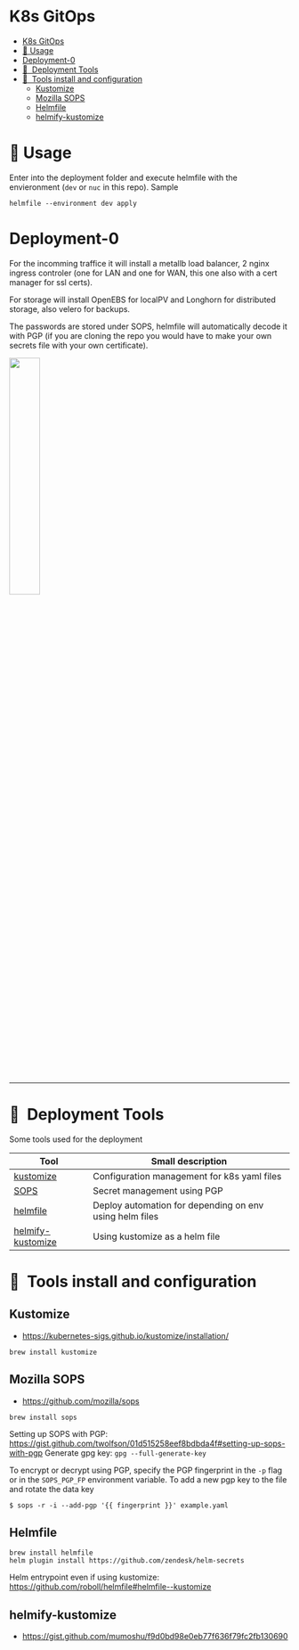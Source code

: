 # K8s GitOps
<!-- TOC -->

- [K8s GitOps](#k8s-gitops)
- [:notebook:&nbsp;Usage](#notebooknbspusage)
- [Deployment-0](#deployment-0)
- [:wrench:&nbsp; Deployment Tools](#wrenchnbsp-deployment-tools)
- [:hammer:&nbsp; Tools install and configuration](#hammernbsp-tools-install-and-configuration)
    - [Kustomize](#kustomize)
    - [Mozilla SOPS](#mozilla-sops)
    - [Helmfile](#helmfile)
    - [helmify-kustomize](#helmify-kustomize)

<!-- /TOC -->
# :notebook:&nbsp;Usage

Enter into the deployment folder and execute helmfile with the envieronment (`dev` or `nuc` in this repo). Sample

```
helmfile --environment dev apply
```

# Deployment-0

For the incomming traffice it will install a metallb load balancer, 2 nginx ingress controler (one for LAN and one for WAN, this one also with a cert manager for ssl certs).

For storage will install OpenEBS for localPV and Longhorn for distributed storage, also velero for backups.

The passwords are stored under SOPS, helmfile will automatically decode it with PGP (if you are cloning the repo you would have to make your own secrets file with your own certificate).

<img src="doc/img/deployment-0.png" width="33%" height="auto" />

---
# :wrench:&nbsp; Deployment Tools

Some tools used for the deployment

| Tool  | Small description|
|-------|------------------|
| [kustomize](https://kustomize.io) | Configuration management for k8s yaml files |
| [SOPS](https://github.com/mozilla/sops) | Secret management using PGP  |
| [helmfile](https://github.com/roboll/helmfile#helmfile--kustomize) | Deploy automation for depending on env using helm files |
| [helmify-kustomize](https://gist.github.com/mumoshu/f9d0bd98e0eb77f636f79fc2fb130690) | Using kustomize as a helm file |

# :hammer:&nbsp; Tools install and configuration

## Kustomize

* <https://kubernetes-sigs.github.io/kustomize/installation/>

```
brew install kustomize
```

## Mozilla SOPS

* <https://github.com/mozilla/sops>
```
brew install sops
```

Setting up SOPS with PGP:  https://gist.github.com/twolfson/01d515258eef8bdbda4f#setting-up-sops-with-pgp
Generate gpg key: `gpg --full-generate-key`

To encrypt or decrypt using PGP, specify the PGP fingerprint in the `-p` flag or in the `SOPS_PGP_FP` environment variable.
To add a new pgp key to the file and rotate the data key

```
$ sops -r -i --add-pgp '{{ fingerprint }}' example.yaml
```

## Helmfile

```
brew install helmfile
helm plugin install https://github.com/zendesk/helm-secrets 
```

Helm entrypoint even if using kustomize: <https://github.com/roboll/helmfile#helmfile--kustomize>

## helmify-kustomize

* <https://gist.github.com/mumoshu/f9d0bd98e0eb77f636f79fc2fb130690>
